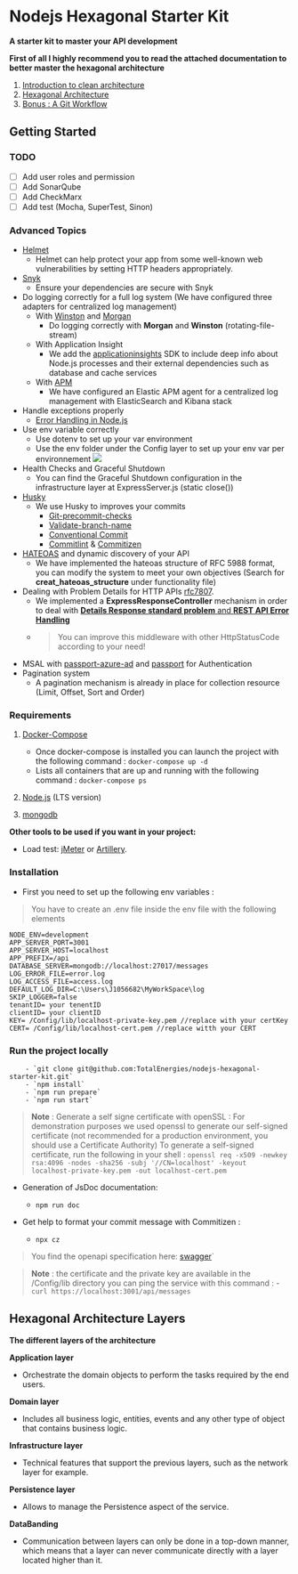# Nodejs Hexagonal Starter Kit
**A starter kit to master your API development**

**First of all I highly recommend you to read the attached documentation to better master the hexagonal architecture**

1. [Introduction to clean architecture](./Docs/readme/clean-architecture-introduction.md)
2. [Hexagonal Architecture](./Docs/readme/hexagonal-architecture.md)
3. [Bonus : A Git Workflow](./Docs/readme/git-workflow.md)

## Getting Started

### TODO
- [ ] Add user roles and permission
- [ ] Add SonarQube
- [ ] Add CheckMarx
- [ ] Add test (Mocha, SuperTest, Sinon)

### Advanced Topics

- [Helmet](https://helmetjs.github.io/)
  - Helmet can help protect your app from some well-known web vulnerabilities by setting HTTP headers appropriately.
- [Snyk](https://snyk.io/)
  - Ensure your dependencies are secure with Snyk
- Do logging correctly for a full log system (We have configured three adapters for centralized log management)
  - With [Winston](https://www.npmjs.com/package/winston) and [Morgan](https://www.npmjs.com/package/morgan)
    - Do logging correctly with **Morgan** and **Winston**  (rotating-file-stream)
  - With Application Insight
    - We add the [applicationinsights](https://www.npmjs.com/package/applicationinsights) SDK to include deep info about Node.js processes and their external dependencies such as database and cache services
  - With [APM](https://www.npmjs.com/package/elastic-apm-node?activeTab=readme)
    - We have configured an Elastic APM agent for a centralized log management with ElasticSearch and Kibana stack
- Handle exceptions properly
  - [Error Handling in Node.js](https://www.joyent.com/node-js/production/design/errors)
- Use env variable correctly
  - Use dotenv to set up your var environment
  - Use the env folder under the Config layer to set up your env var per environnement
    ![](C:\Users\J1056682\MyWorkSpace\welcome-service-api\Docs\img\env.png)
- Health Checks and Graceful Shutdown
  - You can find the Graceful Shutdown configuration in the infrastructure layer at ExpressServer.js (static close())
- [Husky](https://typicode.github.io/husky/#/)
  - We use Husky to improves your commits
    - [Git-precommit-checks](https://www.npmjs.com/package/git-precommit-checks)
    - [Validate-branch-name](https://www.npmjs.com/package/validate-branch-name)
    - [Conventional Commit](https://www.conventionalcommits.org/en/v1.0.0/)
    - [Commitlint](https://commitlint.js.org/#/) & [Commitizen](https://commitizen-tools.github.io/commitizen/)
- [HATEOAS](https://restfulapi.net/hateoas/) and dynamic discovery of your API
  - We have implemented the hateoas structure of RFC 5988 format, you can modify the system to meet your own objectives (Search for **creat_hateoas_structure** under functionality file)
- Dealing with Problem Details for HTTP APIs [rfc7807](https://datatracker.ietf.org/doc/html/rfc7807).
  - We implemented a **ExpressResponseController** mechanism in order to deal with [**Details Response standard problem** and **REST API Error Handling**](https://blog.restcase.com/rest-api-error-handling-problem-details-response/)
  - > You can improve this middleware with other HttpStatusCode according to your need!
- MSAL with [passport-azure-ad](https://www.npmjs.com/package/passport-azure-ad) and [passport](https://www.npmjs.com/package/passport) for Authentication
- Pagination system
  - A pagination mechanism is already in place for collection resource (Limit, Offset, Sort and Order)


### Requirements

1. [Docker-Compose](https://docs.docker.com/compose/install/)
    - Once docker-compose is installed you can launch the project with the following command : `docker-compose up -d`
    - Lists all containers that are up and running with the following command : `docker-compose ps`

2. [Node.js](https://nodejs.org) (LTS version)

3. [mongodb](https://docs.mongodb.com/manual/tutorial/install-mongodb-on-windows/#install-mongodb-community-edition)

**Other tools to be used if you want in your project:**

* Load test: [jMeter](https://jmeter.apache.org/) or [Artillery](https://www.artillery.io/docs/guides/getting-started/installing-artillery).

### Installation
- First you need to set up the following env variables : 
> You have to create an .env file inside the env file with the following elements

````dotenv
NODE_ENV=development
APP_SERVER_PORT=3001
APP_SERVER_HOST=localhost
APP_PREFIX=/api
DATABASE_SERVER=mongodb://localhost:27017/messages
LOG_ERROR_FILE=error.log
LOG_ACCESS_FILE=access.log
DEFAULT_LOG_DIR=C:\Users\J1056682\MyWorkSpace\log
SKIP_LOGGER=false
tenantID= your tenentID
clientID= your clientID
KEY= /Config/lib/localhost-private-key.pem //replace with your certKey
CERT= /Config/lib/localhost-cert.pem //replace witth your CERT
````

### Run the project locally

        - `git clone git@github.com:TotalEnergies/nodejs-hexagonal-starter-kit.git`
        - `npm install`
        - `npm run prepare`
        - `npm run start`

> **Note** : Generate a self signe certificate with openSSL : For demonstration purposes we used openssl to generate our self-signed certificate (not recommended for a production environment, you should use a Certificate Authority)
    To generate a self-signed certificate, run the following in your shell : `openssl req -x509 -newkey rsa:4096 -nodes -sha256 -subj '//CN=localhost' -keyout localhost-private-key.pem -out localhost-cert.pem`

- Generation of JsDoc documentation:
     - `npm run doc`


- Get help to format your commit message with Commitizen :
    - `npx cz`

> You find the openapi specification here: [swagger](./Docs/api-specification/welcome-service.open-api.json)`


> **Note** : the certificate and the private key are available in the /Config/lib directory
> you can ping the service with this command :
    - `curl https://localhost:3001/api/messages`

## Hexagonal Architecture Layers

**The different layers of the architecture**

****Application layer****
- Orchestrate the domain objects to perform the tasks required by the end users.

****Domain layer****
- Includes all business logic, entities, events and any other type of object that contains business logic.

****Infrastructure layer****
- Technical features that support the previous layers, such as the network layer for example.

****Persistence layer****
- Allows to manage the Persistence aspect of the service.

****DataBanding****
- Communication between layers can only be done in a top-down manner, which means that a layer can never communicate directly with a layer located higher than it.